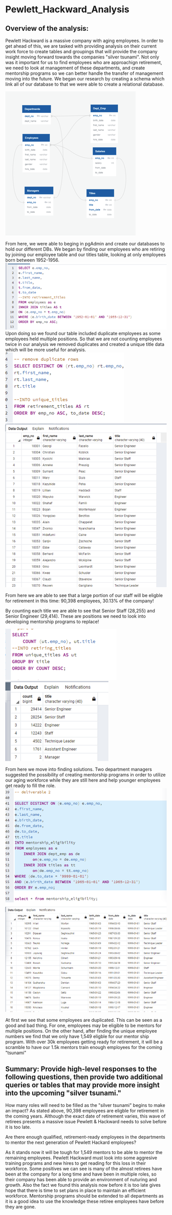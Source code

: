 # Pewlett_Hackward_Analysis

## Overview of the analysis:
Pewlett Hackward is a massive company with aging employees. In order to get ahead of this, we are tasked with providing analysis on their current work force to create tables and groupings that will provide the company insight moving forward towards the companies "silver tsunami". Not only was it important for us to find employees who are approachign retirement, we need to look at management of these departments, and create mentorship programs so we can better handle the transfer of management moving into the future. We began our research by creating a schema which link all of our database to that we were able to create a relational database. 

![](https://github.com/DanMarks12/Pewlett_Hackward_Analysis/blob/main/JPGs/ERD_schema.PNG) 

From here, we were able to beging in pgAdmin and create our databases to hold our different DBs. We began by finding our employees who are retiring by joining our employee table and our titles table, looking at only employees born between 1952-1956. 
![](https://github.com/DanMarks12/Pewlett_Hackward_Analysis/blob/main/JPGs/retirement_titles_sql.PNG)
Upon doing so we found our table included duplicate employees as some employees held multiple positions. So that we are not counting employees twice in our analysis we removed duplicates and created a unique title data which will be more useful for analysis.
![](https://github.com/DanMarks12/Pewlett_Hackward_Analysis/blob/main/JPGs/unique_titles_sql.PNG) 
![](https://github.com/DanMarks12/Pewlett_Hackward_Analysis/blob/main/JPGs/unique_titles.PNG)

From here we are able to see that a large portion of our staff will be eligble for retirement in this time: 90,398 employees, 30.13% of the company!

By counting each title we are able to see that Senior Staff (28,255) and Senior Engineer (29,414). These are positions we need to look into developing mentorship programs to replace! 

![](https://github.com/DanMarks12/Pewlett_Hackward_Analysis/blob/main/JPGs/retiring_titles_sql.PNG)
![](https://github.com/DanMarks12/Pewlett_Hackward_Analysis/blob/main/JPGs/retiring_titles.PNG)

From here we move into finding solutions. Two department managers suggested the possibility of creating mentorship programs in order to utilize our aging workforce while they are still here and help younger employees get ready to fill the role. 
![](https://github.com/DanMarks12/Pewlett_Hackward_Analysis/blob/main/JPGs/mentorship_eligibility_sql.PNG)
![](https://github.com/DanMarks12/Pewlett_Hackward_Analysis/blob/main/JPGs/mentorship_eligibility.PNG)

At first we see that some employees are duplicated. This can be seen as a good and bad thing. For one, employees may be eligible to be mentors for multiple positions. On the other hand, after finding the unique employee numbers we find that we only have 1,549 eligble for our mentor ship program. With over 30k employees getting ready for retirement, it will be a scramble to have our 1.5k mentors train enough employees for the coming "tsunami"

## Summary: Provide high-level responses to the following questions, then provide two additional queries or tables that may provide more insight into the upcoming "silver tsunami."
How many roles will need to be filled as the "silver tsunami" begins to make an impact?
As stated above, 90,398 employees are eligble for retirement in the coming years. Although the exact date of retirement varies, this wave of retirees presents a massive issue Pewlett & Hackward needs to solve before it is too late. 

Are there enough qualified, retirement-ready employees in the departments to mentor the next generation of Pewlett Hackard employees?

As it stands now it will be tough for 1,549 mentors to be able to mentor the remaining employees. Pewlett Hackward must look into some aggresive training programs and new hires to get reading for this loss in their workforce. Some positives we can see is many of the almost retirees have been at the company for a long time and have been in multiple roles, so their company has been able to provide an environment of nuturing and growth. Also the fact we found this analysis now before it is too late gives hope that there is time to set plans in place to maintain an efficient workforce. Mentorship programs should be extended to all departments as it is a good idea to use the knowledge these retiree employees have before they are gone. 
